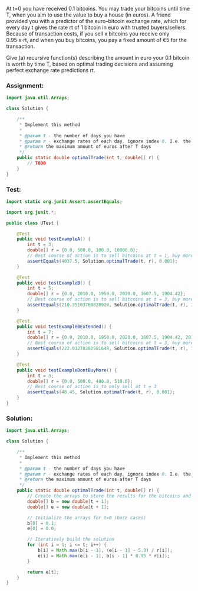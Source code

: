 At t=0 you have received 0.1 bitcoins.
You may trade your bitcoins until time T, when you aim to use the value to buy a house (in euros).
A friend provided you with a predictor of the euro–bitcoin exchange rate, which for every day t gives the rate rt of 1 bitcoin in euro with trusted buyers/sellers.
Because of transaction costs, if you sell x bitcoins you receive only 0.95⋅x⋅rt, and when you buy bitcoins, you pay a fixed amount of €5 for the transaction.

Give (a) recursive function(s) describing the amount in euro your 0.1
bitcoin is worth by time T, based on optimal trading decisions and assuming perfect exchange rate predictions rt.

### Assignment:
```java
import java.util.Arrays;

class Solution {

    /**
     * Implement this method
     *
     * @param t - the number of days you have
     * @param r - exchange rates of each day, ignore index 0. I.e. the exchange rate of the first day can be found using r[1].
     * @return the maximum amount of euros after T days
     */
    public static double optimalTrade(int t, double[] r) {
        // TODO
    }
}
```

### Test:
```java
import static org.junit.Assert.assertEquals;

import org.junit.*;

public class UTest {

    @Test
    public void testExampleA() {
        int t = 3;
        double[] r = {0.0, 500.0, 100.0, 10000.0};
        // Best course of action is to sell bitcoins at t = 1, buy more bitcoins at t = 2, and sell again at t = 3
        assertEquals(4037.5, Solution.optimalTrade(t, r), 0.001);
    }

    @Test
    public void testExampleB() {
        int t = 5;
        double[] r = {0.0, 2010.0, 1950.0, 2020.0, 1607.5, 1904.42};
        // Best course of action is to sell bitcoins at t = 3, buy more bitcoins at t = 4, sell at t = 5
        assertEquals(210.35103769828928, Solution.optimalTrade(t, r), 1e-6);
    }

    @Test
    public void testExampleBExtended() {
        int t = 7;
        double[] r = {0.0, 2010.0, 1950.0, 2020.0, 1607.5, 1904.42, 2010.0, 1904.42};
        // Best course of action is to sell bitcoins at t = 3, buy more bitcoins at t = 4, sell at t = 5, buy more at t = 6, and again sell at t = 7
        assertEquals(222.01278382581648, Solution.optimalTrade(t, r), 1e-6);
    }

    @Test
    public void testExampleDontBuyMore() {
        int t = 3;
        double[] r = {0.0, 500.0, 480.0, 510.0};
        // Best course of action is to only sell at t = 3
        assertEquals(48.45, Solution.optimalTrade(t, r), 0.001);
    }
}
```

### Solution:
```java
import java.util.Arrays;

class Solution {

    /**
     * Implement this method
     *
     * @param t - the number of days you have
     * @param r - exchange rates of each day, ignore index 0. I.e. the exchange rate of the first day can be found using r[1].
     * @return the maximum amount of euros after T days
     */
    public static double optimalTrade(int t, double[] r) {
        // Create the arrays to store the results for the bitcoins and euros per day
        double[] b = new double[t + 1];
        double[] e = new double[t + 1];

        // Initialize the arrays for t=0 (base cases)
        b[0] = 0.1;
        e[0] = 0.0;

        // Iteratively build the solution
        for (int i = 1; i <= t; i++) {
            b[i] = Math.max(b[i - 1], (e[i - 1] - 5.0) / r[i]);
            e[i] = Math.max(e[i - 1], b[i - 1] * 0.95 * r[i]);
        }

        return e[t];
    }
}
```
